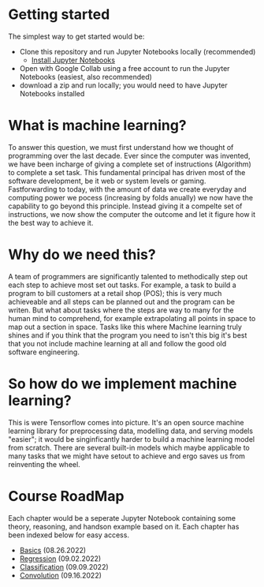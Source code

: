 # Getting started
The simplest way to get started would be:
* Clone this repository and run Jupyter Notebooks locally (recommended)
    * [Install Jupyter Notebooks](https://jupyter.org/install)
* Open with Google Collab using a free account to run the Jupyter Notebooks (easiest, also recommended)
* download a zip and run locally; you would need to have Jupyter Notebooks installed

# What is machine learning?
To answer this question, we must first understand how we thought of programming over the last decade. Ever since the computer was invented, we have been incharge of giving a complete set of instructions (Algorithm) to complete a set task. This fundamental principal has driven most of the software development, be it web or system levels or gaming. Fastforwarding to today, with the amount of data we create everyday and computing power we pocess (increasing by folds anually) we now have the capability to go beyond this principle. Instead giving it a compelte set of instructions, we now show the computer the outcome and let it figure how it the best way to achieve it.

# Why do we need this?
A team of programmers are significantly talented to methodically step out each step to achieve most set out tasks. For example, a task to build a program to bill customers at a retail shop (POS); this is very much achieveable and all steps can be planned out and the program can be writen. But what about tasks where the steps are way to many for the human mind to comprehend, for example extrapolating all points in space to map out a section in space. Tasks like this where Machine learning truly shines and if you think that the program you need to isn't this big it's best that you not include machine learning at all and follow the good old software engineering.

# So how do we implement machine learning?
This is were Tensorflow comes into picture. It's an open source machine learning library for preprocessing data, modelling data, and serving models "easier"; it would be singinficantly harder to build a machine learning model from scratch. There are several built-in models which maybe applicable to many tasks that we might have setout to achieve and ergo saves us from reinventing the wheel.

# Course RoadMap
Each chapter would be a seperate Jupyter Notebook containing some theory, reasoning, and handson example based on it. Each chapter has been indexed below for easy access.
 * [Basics](./01-Basics.ipynb) (08.26.2022)
 * [Regression](./02-Regression.ipynb) (09.02.2022)
 * [Classification](./03-Classification.ipynb) (09.09.2022)
 * [Convolution](./04-Convolution.ipynb) (09.16.2022)